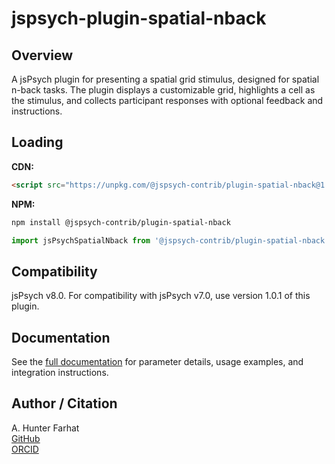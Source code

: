 # jspsych-plugin-spatial-nback

## Overview

A jsPsych plugin for presenting a spatial grid stimulus, designed for spatial n-back tasks. The plugin displays a customizable grid, highlights a cell as the stimulus, and collects participant responses with optional feedback and instructions.

## Loading

**CDN:**
```html
<script src="https://unpkg.com/@jspsych-contrib/plugin-spatial-nback@1.0.0"></script>
```

**NPM:**
```sh
npm install @jspsych-contrib/plugin-spatial-nback
```
```js
import jsPsychSpatialNback from '@jspsych-contrib/plugin-spatial-nback';
```

## Compatibility

jsPsych v8.0. For compatibility with jsPsych v7.0, use version 1.0.1 of this plugin.

## Documentation

See the [full documentation](./docs/plugin-spatial-nback.md) for parameter details, usage examples, and integration instructions.

## Author / Citation

A. Hunter Farhat  
[GitHub](https://github.com/farhat60)  
[ORCID](https://orcid.org/0009-0008-7042-469X)
